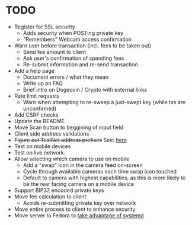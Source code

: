 # TODO

* Register for SSL security
  * Adds security when POSTing private key
  * "Remembers" Webcam access confirmation
* Warn user before transaction (incl. fees to be taken out)
  * Send fee amount to client
  * Ask user's confirmation of spending fees
  * Re-submit information and re-send transaction
* Add a help page
  * Document errors / what they mean
  * Write up an FAQ
  * Brief intro on Dogecoin / Crypto with external links
* Rate limit requests
  * Warn when attempting to re-sweep a just-swept key (while txs are unconfirmed)
* Add CSRF checks
* Update the README
* Move Scan button to beggining of input field
* Client side address validations
* ~~Figure out TestNet address prefixes~~ See: [here](http://www.reddit.com/r/dogecoindev/comments/22dvlz/what_are_dogecoins_live_testnet_address_prefixes/cgm2qfv)
* Test on mobile devices
* Test on live network.
* Allow selecting which camera to use on mobile
  * Add a "swap" icon in the camera feed on-screen
  * Cycle through available cameras each time swap icon touched
  * Default to camera with highest capabilities, as this is more likely to be
    the rear facing camera on a mobile device
* Support BIP32 encoded private keys
* Move fee calculation to client
  * Avoids re-submitting private key over network
* Move entire process to client to enhance security
* Move server to Fedora to [take advantage of systemd](http://savanne.be/articles/deploying-node-js-with-systemd/)
